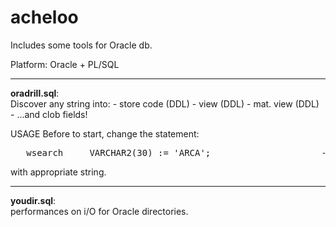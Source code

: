 # acheloo
Includes some tools for Oracle db.

Platform: Oracle + PL/SQL

<hr>
<b>oradrill.sql</b>:<br>
Discover any string into:
- store code (DDL)
- view      (DDL)
- mat. view   (DDL)
- ...and clob fields!

USAGE
Before to start, change the statement:
<pre>   wsearch     VARCHAR2(30) := 'ARCA'; 					-- LOOKING FOR...</pre>
with appropriate string.   

<hr>
<b>youdir.sql</b>:<br>
performances on i/O for Oracle directories.
